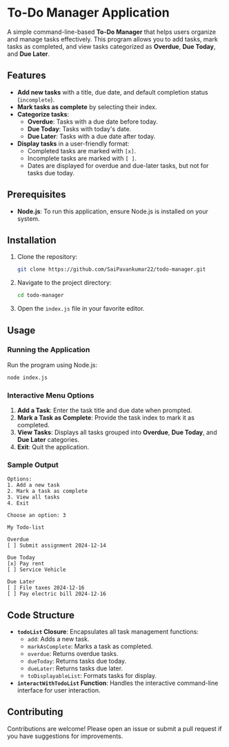 # To-Do Manager Application

A simple command-line-based **To-Do Manager** that helps users organize and manage tasks effectively. This program allows you to add tasks, mark tasks as completed, and view tasks categorized as **Overdue**, **Due Today**, and **Due Later**.

## Features

- **Add new tasks** with a title, due date, and default completion status (`incomplete`).
- **Mark tasks as complete** by selecting their index.
- **Categorize tasks**:
  - **Overdue**: Tasks with a due date before today.
  - **Due Today**: Tasks with today's date.
  - **Due Later**: Tasks with a due date after today.
- **Display tasks** in a user-friendly format:
  - Completed tasks are marked with `[x]`.
  - Incomplete tasks are marked with `[ ]`.
  - Dates are displayed for overdue and due-later tasks, but not for tasks due today.

## Prerequisites

- **Node.js**: To run this application, ensure Node.js is installed on your system.

## Installation

1. Clone the repository:
   ```bash
   git clone https://github.com/SaiPavankumar22/todo-manager.git
   ```
2. Navigate to the project directory:
   ```bash
   cd todo-manager
   ```
3. Open the `index.js` file in your favorite editor.

## Usage

### Running the Application

Run the program using Node.js:
```bash
node index.js
```

### Interactive Menu Options

1. **Add a Task**: Enter the task title and due date when prompted.
2. **Mark a Task as Complete**: Provide the task index to mark it as completed.
3. **View Tasks**: Displays all tasks grouped into **Overdue**, **Due Today**, and **Due Later** categories.
4. **Exit**: Quit the application.

### Sample Output
```plaintext
Options:
1. Add a new task
2. Mark a task as complete
3. View all tasks
4. Exit

Choose an option: 3

My Todo-list

Overdue
[ ] Submit assignment 2024-12-14

Due Today
[x] Pay rent
[ ] Service Vehicle

Due Later
[ ] File taxes 2024-12-16
[ ] Pay electric bill 2024-12-16
```

## Code Structure

- **`todoList` Closure**: Encapsulates all task management functions:
  - `add`: Adds a new task.
  - `markAsComplete`: Marks a task as completed.
  - `overdue`: Returns overdue tasks.
  - `dueToday`: Returns tasks due today.
  - `dueLater`: Returns tasks due later.
  - `toDisplayableList`: Formats tasks for display.
- **`interactWithTodoList` Function**: Handles the interactive command-line interface for user interaction.

## Contributing

Contributions are welcome! Please open an issue or submit a pull request if you have suggestions for improvements.
